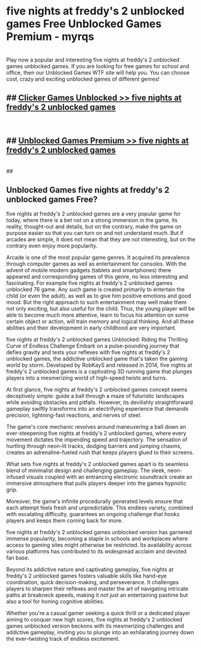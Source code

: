 # five nights at freddy's 2 unblocked games  Free Unblocked Games Premium - myrqs <br>
<br>
Play now a popular and interesting five nights at freddy's 2 unblocked games unblocked games. If you are looking for free games for school and office, then our Unblocked Games WTF site will help you. You can choose cool, crazy and exciting unblocked games of different genres!


## ##  [Clicker Games Unblocked >> five nights at freddy's 2 unblocked games](http://freeplayer.one?title=five_nights_at_freddy's_2_unblocked_games&ref=UGames)
  <br>

##  ## [Unblocked Games Premium >> five nights at freddy's 2 unblocked games](http://freeplayer.one?title=five_nights_at_freddy's_2_unblocked_games&ref=UGames)
  <br>
  ##



## Unblocked Games five nights at freddy's 2 unblocked games Free?

five nights at freddy's 2 unblocked games are a very popular game for today, where there is a bet not on a strong immersion in the game, its reality, thought-out and details, but on the contrary, make the game on purpose easier so that you can turn on and not understand much. But if arcades are simple, it does not mean that they are not interesting, but on the contrary even enjoy more popularity.

Arcade is one of the most popular game genres. It acquired its prevalence through computer games as well as entertainment for consoles. With the advent of mobile modern gadgets (tablets and smartphones) there appeared and corresponding games of this genre, no less interesting and fascinating. For example five nights at freddy's 2 unblocked games unblocked 76 game. Any such game is created primarily to entertain the child (or even the adult), as well as to give him positive emotions and good mood. But the right approach to such entertainment may well make them not only exciting, but also useful for the child. Thus, the young player will be able to become much more attentive, learn to focus his attention on some certain object or action, will train memory and logical thinking. And all these abilities and their development in early childhood are very important.

five nights at freddy's 2 unblocked games Unblocked: Riding the Thrilling Curve of Endless Challenge
Embark on a pulse-pounding journey that defies gravity and tests your reflexes with five nights at freddy's 2 unblocked games, the addictive unblocked game that's taken the gaming world by storm. Developed by RobKayS and released in 2014, five nights at freddy's 2 unblocked games is a captivating 3D running game that plunges players into a mesmerizing world of high-speed twists and turns.

At first glance, five nights at freddy's 2 unblocked games concept seems deceptively simple: guide a ball through a maze of futuristic landscapes while avoiding obstacles and pitfalls. However, its devilishly straightforward gameplay swiftly transforms into an electrifying experience that demands precision, lightning-fast reactions, and nerves of steel.

The game's core mechanic revolves around maneuvering a ball down an ever-steepening five nights at freddy's 2 unblocked games, where every movement dictates the impending speed and trajectory. The sensation of hurtling through neon-lit tracks, dodging barriers and jumping chasms, creates an adrenaline-fueled rush that keeps players glued to their screens.

What sets five nights at freddy's 2 unblocked games apart is its seamless blend of minimalist design and challenging gameplay. The sleek, neon-infused visuals coupled with an entrancing electronic soundtrack create an immersive atmosphere that pulls players deeper into the games hypnotic grip.

Moreover, the game's infinite procedurally generated levels ensure that each attempt feels fresh and unpredictable. This endless variety, combined with escalating difficulty, guarantees an ongoing challenge that hooks players and keeps them coming back for more.

five nights at freddy's 2 unblocked games unblocked version has garnered immense popularity, becoming a staple in schools and workplaces where access to gaming sites might otherwise be restricted. Its availability across various platforms has contributed to its widespread acclaim and devoted fan base.

Beyond its addictive nature and captivating gameplay, five nights at freddy's 2 unblocked games fosters valuable skills like hand-eye coordination, quick decision-making, and perseverance. It challenges players to sharpen their reflexes and master the art of navigating intricate paths at breakneck speeds, making it not just an entertaining pastime but also a tool for honing cognitive abilities.

Whether you're a casual gamer seeking a quick thrill or a dedicated player aiming to conquer new high scores, five nights at freddy's 2 unblocked games unblocked version beckons with its mesmerizing challenges and addictive gameplay, inviting you to plunge into an exhilarating journey down the ever-twisting track of endless excitement.